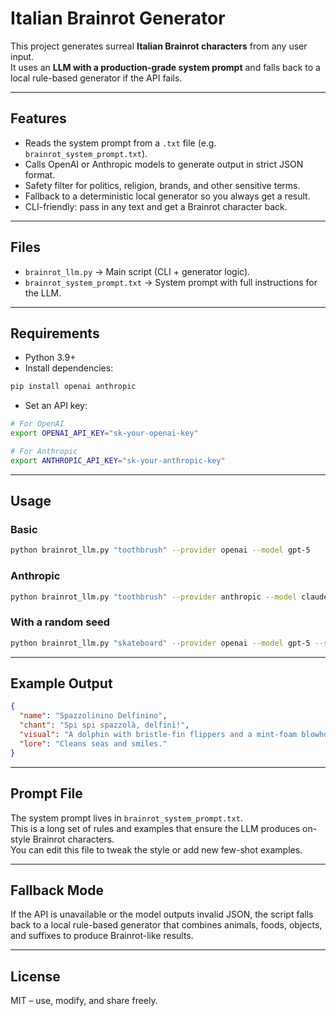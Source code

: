 # Italian Brainrot Generator

This project generates surreal **Italian Brainrot characters** from any user input.  
It uses an **LLM with a production-grade system prompt** and falls back to a local rule-based generator if the API fails.

---

## Features
- Reads the system prompt from a `.txt` file (e.g. `brainrot_system_prompt.txt`).
- Calls OpenAI or Anthropic models to generate output in strict JSON format.
- Safety filter for politics, religion, brands, and other sensitive terms.
- Fallback to a deterministic local generator so you always get a result.
- CLI-friendly: pass in any text and get a Brainrot character back.

---

## Files
- `brainrot_llm.py` → Main script (CLI + generator logic).
- `brainrot_system_prompt.txt` → System prompt with full instructions for the LLM.

---

## Requirements
- Python 3.9+
- Install dependencies:

```bash
pip install openai anthropic
```

- Set an API key:

```bash
# For OpenAI
export OPENAI_API_KEY="sk-your-openai-key"

# For Anthropic
export ANTHROPIC_API_KEY="sk-your-anthropic-key"
```

---

## Usage

### Basic
```bash
python brainrot_llm.py "toothbrush" --provider openai --model gpt-5
```

### Anthropic
```bash
python brainrot_llm.py "toothbrush" --provider anthropic --model claude-3.7-sonnet
```

### With a random seed
```bash
python brainrot_llm.py "skateboard" --provider openai --model gpt-5 --seed 42
```

---

## Example Output
```json
{
  "name": "Spazzolinino Delfinino",
  "chant": "Spi spi spazzolà, delfinì!",
  "visual": "A dolphin with bristle-fin flippers and a mint-foam blowhole glides on toothpaste waves.",
  "lore": "Cleans seas and smiles."
}
```

---

## Prompt File
The system prompt lives in `brainrot_system_prompt.txt`.  
This is a long set of rules and examples that ensure the LLM produces on-style Brainrot characters.  
You can edit this file to tweak the style or add new few-shot examples.

---

## Fallback Mode
If the API is unavailable or the model outputs invalid JSON, the script falls back to a local rule-based generator that combines animals, foods, objects, and suffixes to produce Brainrot-like results.

---

## License
MIT – use, modify, and share freely.
